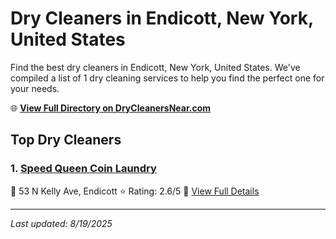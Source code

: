 # Dry Cleaners in Endicott, New York, United States

Find the best dry cleaners in Endicott, New York, United States. We've compiled a list of 1 dry cleaning services to help you find the perfect one for your needs.

🌐 **[View Full Directory on DryCleanersNear.com](https://drycleanersnear.com/city/US/New%20York/Endicott)**

## Top Dry Cleaners

### 1. [Speed Queen Coin Laundry](https://drycleanersnear.com/dryCleaner/6860f2e99e55fd3072cb37d4/speed-queen-coin-laundry)
📍 53 N Kelly Ave, Endicott
⭐ Rating: 2.6/5
🔗 [View Full Details](https://drycleanersnear.com/dryCleaner/6860f2e99e55fd3072cb37d4/speed-queen-coin-laundry)


---

*Last updated: 8/19/2025*
